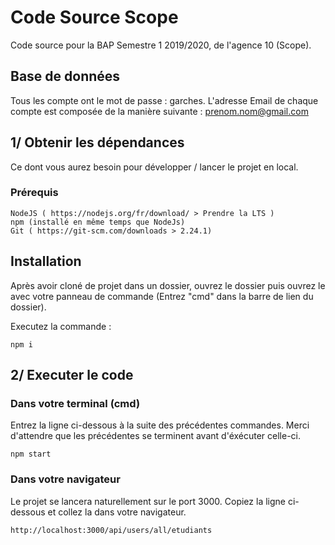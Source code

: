 # Code Source Scope

Code source pour la BAP Semestre 1 2019/2020, de l'agence 10 (Scope).

## Base de données

Tous les compte ont le mot de passe : garches.
L'adresse Email de chaque compte est composée de la manière suivante : prenom.nom@gmail.com

## 1/ Obtenir les dépendances

Ce dont vous aurez besoin pour développer / lancer le projet en local.

### Prérequis

```
NodeJS ( https://nodejs.org/fr/download/ > Prendre la LTS )
npm (installé en même temps que NodeJs)
Git ( https://git-scm.com/downloads > 2.24.1)
```

## Installation

Après avoir cloné de projet dans un dossier, ouvrez le dossier puis ouvrez le avec votre panneau de commande (Entrez "cmd" dans la barre de lien du dossier).

Executez la commande :

```
npm i
```

## 2/ Executer le code

### Dans votre terminal (cmd)

Entrez la ligne ci-dessous à la suite des précédentes commandes. Merci d'attendre que les précédentes se terminent avant d'éxécuter celle-ci.

```
npm start
```

### Dans votre navigateur

Le projet se lancera naturellement sur le port 3000. Copiez la ligne ci-dessous et collez la dans votre navigateur.

```
http://localhost:3000/api/users/all/etudiants
```
